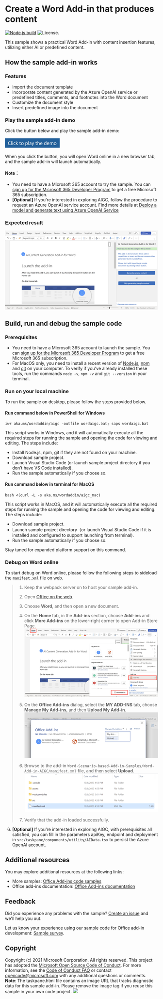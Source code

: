 # Create a Word Add-in that produces content

[![Node.js build](https://github.com/microsoftgraph/msgraph-training-office-addin/actions/workflows/node.js.yml/badge.svg)](https://github.com/microsoftgraph/msgraph-training-office-addin/actions/workflows/node.js.yml) ![License.](https://img.shields.io/badge/license-MIT-green.svg)

This sample shows a practical Word Add-in with content insertion features, utilizing either AI or predefined content. 

## How the sample add-in works
### Features
- Import the document template
- Incorporate content generated by the Azure OpenAI service or predefined titles, comments, and footnotes into the Word document
- Customize the document style
- Insert predefined image into the document

### Play the sample add-in demo
Click the button below and play the sample add-in demo:<br><br>
[<img src="assets/button.png" width="180"/>](https://office.live.com/start/Word.aspx?culture=en-US&omextemplateclient=Word&omexsessionid=0a1dfc7b-e965-4436-a8a0-2cb908ca19ea&omexcampaignid=none&templateid=WA200006289&templatetitle=AI%20Content%20Generation%20Add-in%20for%20Word&omexsrctype=1)
<br><br>
When you click the button, you will open Word online in a new browser tab, and the sample add-in will launch automatically.
#### Note：
- You need to have a Microsoft 365 account to try the sample. You can [sign up for the Microsoft 365 Developer Program](https://developer.microsoft.com/microsoft-365/dev-program) to get a free Microsoft 365 subscription.
- **[Optional]** If you're interested in exploring AIGC, follow the procedure to request an Azure OpenAI service account. Find more details at [Deploy a model and generate text using Azure OpenAI Service](https://learn.microsoft.com/en-us/azure/ai-services/openai/quickstart?tabs=command-line%2Cpython&pivots=rest-api)

### Expected result
![image](assets/Add-in-Screenshot.png)

## Build, run and debug the sample code 
### Prerequisites
- You need to have a Microsoft 365 account to launch the sample. You can [sign up for the Microsoft 365 Developer Program](https://developer.microsoft.com/microsoft-365/dev-program) to get a free Microsoft 365 subscription.
- For MacOS only, you need to install a recent version of [Node.js](https://nodejs.org/), [npm](https://www.npmjs.com/get-npm) and [git](https://git-scm.com/download/mac) on your computer. To verify if you've already installed these tools, run the commands `node -v`, `npm -v` and `git --version` in your terminal.
   
### Run on your local machine
To run the sample on desktop, please follow the steps provided below.

#### Run command below in PowerShell for Windows
   ```
   iwr aka.ms/wordaddin/aigc -outfile wordaigc.bat; saps wordaigc.bat
   ```
This script works in Windows, and it will automatically execute all the required steps for running the sample and opening the code for viewing and editing. The steps include:
- Install Node.js, npm, git if they are not found on your machine.
- Download sample project.
- Launch Visual Studio Code (or launch sample project directory if you don’t have VS Code installed).
- Run the sample automatically if you choose so.

#### Run command below in terminal for MacOS
   ```
   bash <(curl -L -s aka.ms/wordaddin/aigc_mac) 
   ```
This script works in MacOS, and it will automatically execute all the required steps for running the sample and opening the code for viewing and editing. The steps include:
- Download sample project.
- Launch sample project directory（or launch Visual Studio Code if it is installed and configured to support launching from terminal).
- Run the sample automatically if you choose so.
  
Stay tuned for expanded platform support on this command.

### Debug on Word online
To start debug on Word online, please follow the following steps to sideload the `manifest.xml` file on web.<br>
   > 1.  Keep the webpack server on to host your sample add-in.
   > 1.  Open [Office on the web](https://office.live.com/).
   > 1.  Choose **Word**, and then open a new document.
   > 1.  On the **Home** tab, in the **Add-ins** section, choose **Add-ins** and click **More Add-ins** on the lower-right corner to open Add-in Store Page.
        ![image](assets/Sideload_entry.png)
   >
   > 1.  On the **Office Add-ins** dialog, select the **MY ADD-INS** tab, choose **Manage My Add-ins**, and then **Upload My Add-in**.
        ![image](assets/upload-manifest.png)
   >
   > 1.  Browse to the add-in `Word-Scenario-based-Add-in-Samples/Word-Add-in-AIGC/manifest.xml` file, and then select **Upload**.
        ![image](assets/manifest_location.png)
   >
   > 1.  Verify that the add-in loaded successfully. 
6. **[Optional]** If you're interested in exploring AIGC, with prerequisites all satisfied, you can fill in the parameters apiKey, endpoint and deployment in `src/taskpane/components/utility/AIData.tsx` to persist the Azure OpenAI account.
## Additional resources
You may explore additional resources at the following links:
- More samples: [Office Add-ins code samples](https://github.com/OfficeDev/Office-Add-in-samples)
- Office add-ins documentation: [Office Add-ins documentation](https://learn.microsoft.com/en-us/office/dev/add-ins/)

## Feedback
Did you experience any problems with the sample? [Create an issue]( https://github.com/OfficeDev/Word-Scenario-based-Add-in-Samples/issues/new) and we'll help you out.

Let us know your experience using our sample code for Office add-in development: [Sample survey](https://aka.ms/OfficeDevSampleSurvey).

## Copyright
Copyright (c) 2021 Microsoft Corporation. All rights reserved.
This project has adopted the [Microsoft Open Source Code of Conduct](https://opensource.microsoft.com/codeofconduct/). For more information, see the [Code of Conduct FAQ](https://opensource.microsoft.com/codeofconduct/faq/) or contact [opencode@microsoft.com](mailto:opencode@microsoft.com) with any additional questions or comments.
**Note**: The taskpane.html file contains an image URL that tracks diagnostic data for this sample add-in. Please remove the image tag if you reuse this sample in your own code project.
<img src="https://pnptelemetry.azurewebsites.net/pnp-officeaddins/samples/word-add-in-aigc">
